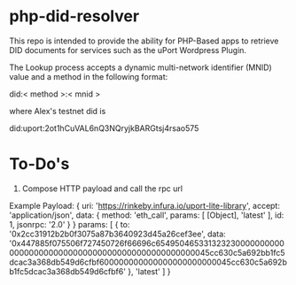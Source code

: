 # php-did-resolver

This repo is intended to provide the ability for PHP-Based apps to retrieve DID documents for services such as the uPort Wordpress Plugin. 

The Lookup process accepts a dynamic multi-network identifier (MNID) value and a method in the following format:

did:< method >:< mnid >

where Alex's testnet did is 

did:uport:2ot1hCuVAL6nQ3NQryjkBARGtsj4rsao575

# To-Do's

1. Compose HTTP payload and call the rpc url 

Example Payload: 
{ uri: 'https://rinkeby.infura.io/uport-lite-library',
  accept: 'application/json',
  data: 
   { method: 'eth_call',
     params: [ [Object], 'latest' ],
     id: 1,
     jsonrpc: '2.0' } }
params:  [ { to: '0x2cc31912b2b0f3075a87b3640923d45a26cef3ee',
    data: '0x447885f075506f727450726f66696c65495046533132323000000000000000000000000000000000000000000000000045cc630c5a692bb1fc5dcac3a368db549d6cfbf600000000000000000000000045cc630c5a692bb1fc5dcac3a368db549d6cfbf6' },
  'latest' ]
}
